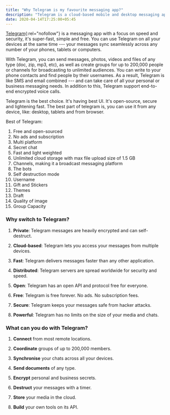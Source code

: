 ```yaml
---
title: "Why Telegram is my favourite messaging app?"
description: "Telegram is a cloud-based mobile and desktop messaging app with a focus on security and speed."
date: 2020-04-14T17:25:00+05:45
---
```


[Telegram](https://telegram.org/){:rel="nofollow"} is a messaging app with a focus on speed and security, it's super-fast, simple and free. You can use Telegram on all your devices at the same time --- your messages sync seamlessly across any number of your phones, tablets or computers.

With Telegram, you can send messages, photos, videos and files of any type (doc, zip, mp3, etc), as well as create groups for up to 200,000 people or channels for broadcasting to unlimited audiences. You can write to your phone contacts and find people by their usernames. As a result, Telegram is like SMS and email combined --- and can take care of all your personal or business messaging needs. In addition to this, Telegram support end-to-end encrypted voice calls.

Telegram is the best choice. It's having best UI. It's open-source, secure and lightening fast. The best part of telegram is, you can use it from any device, like: desktop, tablets and from browser.

Best of Telegram:

1. Free and open-sourced
2. No ads and subscription
3. Multi platform
4. Secret chat
5. Fast and light weighted
6. Unlimited cloud storage with max file upload size of 1.5 GB
7. Channels, making it a broadcast messaging platform
8. The bots
9. Self destruction mode
10. Username
11. Gift and Stickers
12. Themes
13. Draft
14. Quality of image
15. Group Capacity

### Why switch to Telegram?

1. **Private**: Telegram messages are heavily encrypted and can self-destruct.

2. **Cloud-based**: Telegram lets you access your messages from multiple devices.

3. **Fast**: Telegram delivers messages faster than any other application.

4. **Distributed**: Telegram servers are spread worldwide for security and speed.

5. **Open**: Telegram has an open API and protocol free for everyone.

6. **Free**: Telegram is free forever. No ads. No subscription fees.

7. **Secure**: Telegram keeps your messages safe from hacker attacks.

8. **Powerful**: Telegram has no limits on the size of your media and chats.

### What can you do with Telegram?

1. **Connect** from most remote locations.

2. **Coordinate** groups of up to 200,000 members.

3. **Synchronise** your chats across all your devices.

4. **Send documents** of any type.

5. **Encrypt** personal and business secrets.

6. **Destruct** your messages with a timer.

7. **Store** your media in the cloud.

8. **Build** your own tools on its API.
